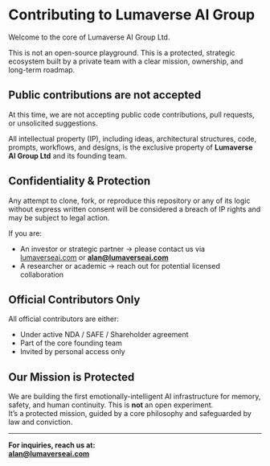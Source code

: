 # Contributing to Lumaverse AI Group

Welcome to the core of Lumaverse AI Group Ltd.

This is not an open-source playground. This is a protected, strategic ecosystem built by a private team with a clear mission, ownership, and long-term roadmap.

## Public contributions are not accepted

At this time, we are not accepting public code contributions, pull requests, or unsolicited suggestions.

All intellectual property (IP), including ideas, architectural structures, code, prompts, workflows, and designs, is the exclusive property of **Lumaverse AI Group Ltd** and its founding team.

## Confidentiality & Protection

Any attempt to clone, fork, or reproduce this repository or any of its logic without express written consent will be considered a breach of IP rights and may be subject to legal action.

If you are:
- An investor or strategic partner → please contact us via [lumaverseai.com](https://lumaverseai.com) or **alan@lumaverseai.com**
- A researcher or academic → reach out for potential licensed collaboration

## Official Contributors Only

All official contributors are either:
- Under active NDA / SAFE / Shareholder agreement
- Part of the core founding team
- Invited by personal access only

## Our Mission is Protected

We are building the first emotionally-intelligent AI infrastructure for memory, safety, and human continuity. This is **not** an open experiment.  
It’s a protected mission, guided by a core philosophy and safeguarded by law and conviction.

---

**For inquiries, reach us at:**  
**alan@lumaverseai.com**
